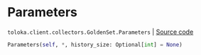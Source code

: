 # Parameters
`toloka.client.collectors.GoldenSet.Parameters` | [Source code](https://github.com/Toloka/toloka-kit/blob/v0.1.25/src/client/collectors.py#L339)

```python
Parameters(self, *, history_size: Optional[int] = None)
```

